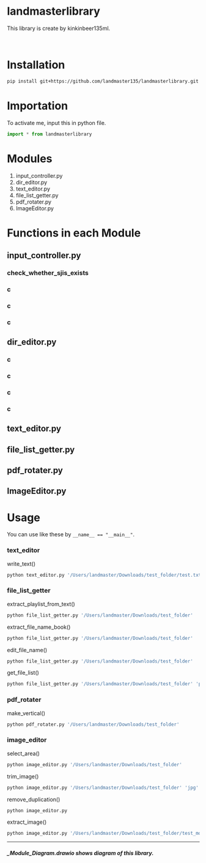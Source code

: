 # landmasterlibrary

This library is create by kinkinbeer135ml.

<br>

# Installation

```bash
pip install git+https://github.com/landmaster135/landmasterlibrary.git
```

# Importation

To activate me, input this in python file.

```python
import * from landmasterlibrary
```

 # Modules

1. input_controller.py
2. dir_editor.py
3. text_editor.py
4. file_list_getter.py
5. pdf_rotater.py
6. ImageEditor.py

# Functions in each Module

## input_controller.py

### check_whether_sjis_exists

### c

### c

### c

## dir_editor.py

### c

### c

### c

### c

## text_editor.py
## file_list_getter.py
## pdf_rotater.py
## ImageEditor.py

# Usage

You can use like these by `__name__ == "__main__"`.

### text_editor

write_text()

```bash
python text_editor.py '/Users/landmaster/Downloads/test_folder/test.txt'
```

### file_list_getter

extract_playlist_from_text()

```bash
python file_list_getter.py '/Users/landmaster/Downloads/test_folder'
```

extract_file_name_book()

```bash
python file_list_getter.py '/Users/landmaster/Downloads/test_folder'
```

edit_file_name()

```bash
python file_list_getter.py '/Users/landmaster/Downloads/test_folder'
```

get_file_list()

```bash
python file_list_getter.py '/Users/landmaster/Downloads/test_folder' 'png'
```

### pdf_rotater

make_vertical()

```bash
python pdf_rotater.py '/Users/landmaster/Downloads/test_folder'
```

### image_editor

select_area()

```bash
python image_editor.py '/Users/landmaster/Downloads/test_folder'
```

trim_image()

```bash
python image_editor.py '/Users/landmaster/Downloads/test_folder' 'jpg'
```

remove_duplication()

```bash
python image_editor.py
```

extract_image()

```bash
python image_editor.py '/Users/landmaster/Downloads/test_folder/test_movie.mp4'
```

***

##### **_Module_Diagram.drawio** shows diagram of this library.
